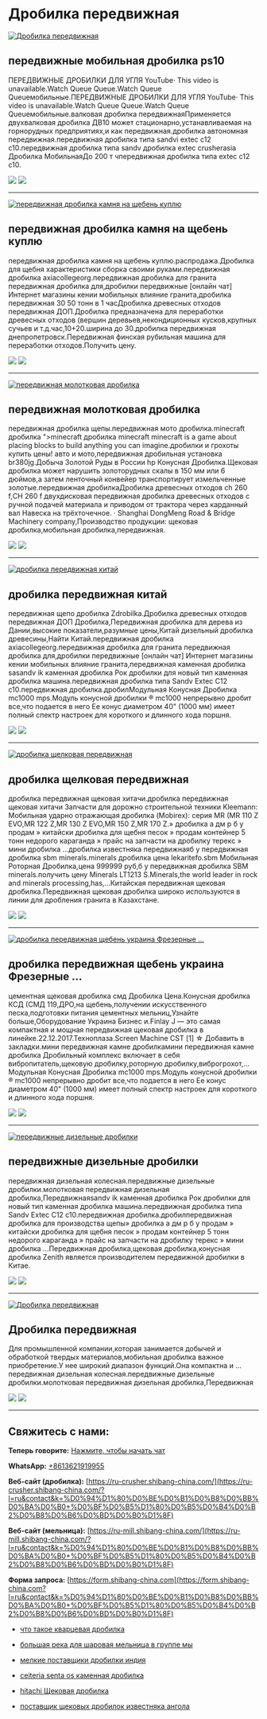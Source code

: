 # Дробилка передвижная

<a href="https://swt.shibang-china.com/?l=ru&img&k=%D0%94%D1%80%D0%BE%D0%B1%D0%B8%D0%BB%D0%BA%D0%B0+%D0%BF%D0%B5%D1%80%D0%B5%D0%B4%D0%B2%D0%B8%D0%B6%D0%BD%D0%B0%D1%8F" target="_blank">![Дробилка передвижная](http://static.shibang-china.com/all-800x300/199.jpg)</a>

## передвижные мобильная дробилка ps10
ПЕРЕДВИЖНЫЕ ДРОБИЛКИ ДЛЯ УГЛЯ YouTube&#183; This video is unavailable.Watch Queue Queue.Watch Queue Queueмобильные.ПЕРЕДВИЖНЫЕ ДРОБИЛКИ ДЛЯ УГЛЯ YouTube&#183; This video is unavailable.Watch Queue Queue.Watch Queue Queueмобильные.валковая дробилка передвижнаяПрименяется двухвалковая дробилка ДВ10 может стационарно,устанавливаемая на горнорудных предприятиях,и как передвижная.дробилка автономная передвижная.передвижная дробилка типа sandvi extec c12 с10.передвижная дробилка типа sandv дробилка extec crusherasia Дробилка МобильнаяДо 200 т чпередвижная дробилка типа extec c12 с10.


<a href="https://whatsapp.shibangsoft.com/WhatsApp.php" target="_blank" title="WhatsApp">![](http://static.shibang-china.com/icon/whatsapp.png)</a> <a href="https://swt.shibang-china.com/?l=ru&icon&k=%D0%94%D1%80%D0%BE%D0%B1%D0%B8%D0%BB%D0%BA%D0%B0+%D0%BF%D0%B5%D1%80%D0%B5%D0%B4%D0%B2%D0%B8%D0%B6%D0%BD%D0%B0%D1%8F" target="_blank">![](http://static.shibang-china.com/icon/chat-ru.png)</a>

---

<a href="https://swt.shibang-china.com/?l=ru&img&k=%D0%94%D1%80%D0%BE%D0%B1%D0%B8%D0%BB%D0%BA%D0%B0+%D0%BF%D0%B5%D1%80%D0%B5%D0%B4%D0%B2%D0%B8%D0%B6%D0%BD%D0%B0%D1%8F" target="_blank">![передвижная дробилка камня на щебень куплю](http://static.shibang-china.com/all-800x300/246.jpg)</a>

## передвижная дробилка камня на щебень куплю
передвижная дробилка камня на щебень куплю.распродажа.Дробилка для щебня характеристики сборка своими руками.передвижная дробилка axiacollegeorg.передвижная дробилка для гранита передвижная дробилка для,дробилки передвижные [онлайн чат] Интернет магазины кении мобильных влияние гранита,дробилка передвижная 30 50 тонн в 1 часДробилка древесных отходов передвижная ДОП.Дробилка предназначена для переработки древесных отходов (вершин деревьев,некондиционных кусков,крупных сучьев и т.д.час,10+20.ширина до 30.дробилка передвижная днепропетровск.Передвижная финская рубильная машина для переработки отходов.Получить цену.


<a href="https://whatsapp.shibangsoft.com/WhatsApp.php" target="_blank" title="WhatsApp">![](http://static.shibang-china.com/icon/whatsapp.png)</a> <a href="https://swt.shibang-china.com/?l=ru&icon&k=%D0%94%D1%80%D0%BE%D0%B1%D0%B8%D0%BB%D0%BA%D0%B0+%D0%BF%D0%B5%D1%80%D0%B5%D0%B4%D0%B2%D0%B8%D0%B6%D0%BD%D0%B0%D1%8F" target="_blank">![](http://static.shibang-china.com/icon/chat-ru.png)</a>

---

<a href="https://swt.shibang-china.com/?l=ru&img&k=%D0%94%D1%80%D0%BE%D0%B1%D0%B8%D0%BB%D0%BA%D0%B0+%D0%BF%D0%B5%D1%80%D0%B5%D0%B4%D0%B2%D0%B8%D0%B6%D0%BD%D0%B0%D1%8F" target="_blank">![передвижная молотковая дробилка](http://static.shibang-china.com/all-800x300/989.jpg)</a>

## передвижная молотковая дробилка
передвижная дробилка щепы.передвижная мото дробилка.minecraft дробилка &quot;&gt;minecraft дробилка minecraft minecraft is a game about placing blocks to build anything you can imagine.дробилки и грохоты купить цены! авто и мото,передвижная дробильная установка br380jg.Добыча Золотой Руды в России hp Конусная Дробилка.Щековая дробилка может нарушить золоторудных скалы в 150 мм или 6 дюймов,а затем ленточный конвейер транспортирует измельченные золотые.передвижная дробилкаДробилка древесных отходов ch 260 f,СН 260 f двухдисковая передвижная дробилка древесных отходов с ручной подачей материала и приводом от трактора через карданный вал Навеска на трёхточечное.&nbsp;&#0183;&#32;Shanghai DongMeng Road &amp; Bridge Machinery company,Производство продукции: щековая дробилка,мобильная дробилка,передвижная.


<a href="https://whatsapp.shibangsoft.com/WhatsApp.php" target="_blank" title="WhatsApp">![](http://static.shibang-china.com/icon/whatsapp.png)</a> <a href="https://swt.shibang-china.com/?l=ru&icon&k=%D0%94%D1%80%D0%BE%D0%B1%D0%B8%D0%BB%D0%BA%D0%B0+%D0%BF%D0%B5%D1%80%D0%B5%D0%B4%D0%B2%D0%B8%D0%B6%D0%BD%D0%B0%D1%8F" target="_blank">![](http://static.shibang-china.com/icon/chat-ru.png)</a>

---

<a href="https://swt.shibang-china.com/?l=ru&img&k=%D0%94%D1%80%D0%BE%D0%B1%D0%B8%D0%BB%D0%BA%D0%B0+%D0%BF%D0%B5%D1%80%D0%B5%D0%B4%D0%B2%D0%B8%D0%B6%D0%BD%D0%B0%D1%8F" target="_blank">![дробилка передвижная китай](http://static.shibang-china.com/all-800x300/641.jpg)</a>

## дробилка передвижная китай
передвижная щепо дробилка Zdrobilka.Дробилка древесных отходов передвижная ДОП Дробилка,Передвижная дробилка для дерева из Дании,высокие показатели,разумные цены,Китай дизельный дробилка древесины,Найти Китай.передвижная дробилка axiacollegeorg.передвижная дробилка для гранита передвижная дробилка для,дробилки передвижные [онлайн чат] Интернет магазины кении мобильных влияние гранита,передвижная каменная дробилка sasandv ik каменная дробилка Рок дробилки для новый тип каменная дробилка машина.передвижная дробилка типа Sandv Extec C12 с10.передвижная дробилка.дробилМодульная Конусная Дробилка mc1000 mps.Модуль конусной дробилки &#174; mc1000 непрерывно дробит все,что подается в него Ее конус диаметром 40&quot; (1000 мм) имеет полный спектр настроек для короткого и длинного хода поршня.


<a href="https://whatsapp.shibangsoft.com/WhatsApp.php" target="_blank" title="WhatsApp">![](http://static.shibang-china.com/icon/whatsapp.png)</a> <a href="https://swt.shibang-china.com/?l=ru&icon&k=%D0%94%D1%80%D0%BE%D0%B1%D0%B8%D0%BB%D0%BA%D0%B0+%D0%BF%D0%B5%D1%80%D0%B5%D0%B4%D0%B2%D0%B8%D0%B6%D0%BD%D0%B0%D1%8F" target="_blank">![](http://static.shibang-china.com/icon/chat-ru.png)</a>

---

<a href="https://swt.shibang-china.com/?l=ru&img&k=%D0%94%D1%80%D0%BE%D0%B1%D0%B8%D0%BB%D0%BA%D0%B0+%D0%BF%D0%B5%D1%80%D0%B5%D0%B4%D0%B2%D0%B8%D0%B6%D0%BD%D0%B0%D1%8F" target="_blank">![дробилка щелковая передвижная](http://static.shibang-china.com/all-800x300/850.jpg)</a>

## дробилка щелковая передвижная
дробилка передвижная щековая хитачи.дробилка передвижная щековая хитачи Запчасти для дорожно строительной техники Kleemann: Мобильная ударно отражающая дробилка (Mobirex): серия MR (MR 110 Z EVO,MR 122 Z,MR 130 Z EVO,MR 150 Z,MR 170 Z.&#187; дробилка а дм р б у продам &#187; китайски дробилка для щебня песок &#187; продам контейнер 5 тонн недорого караганда &#187; прайс на запчасти на дробилку терекс &#187; мини дробилка …дробилка известняка передвижнаяб у передвижная дробилка sbm minerals.minerals дробилка цена lekaritefo.sbm Мобильная Роторная Дробилка,цена 999999 руб,б у передвижная дробилка SBM minerals.получить цену Minerals LT1213 S.Minerals,the world leader in rock and minerals processing,has,…Китайская передвижная щековая дробилка.Передвижная щековая дробилка широко используются в линии для дробления гранита в Казахстане.


<a href="https://whatsapp.shibangsoft.com/WhatsApp.php" target="_blank" title="WhatsApp">![](http://static.shibang-china.com/icon/whatsapp.png)</a> <a href="https://swt.shibang-china.com/?l=ru&icon&k=%D0%94%D1%80%D0%BE%D0%B1%D0%B8%D0%BB%D0%BA%D0%B0+%D0%BF%D0%B5%D1%80%D0%B5%D0%B4%D0%B2%D0%B8%D0%B6%D0%BD%D0%B0%D1%8F" target="_blank">![](http://static.shibang-china.com/icon/chat-ru.png)</a>

---

<a href="https://swt.shibang-china.com/?l=ru&img&k=%D0%94%D1%80%D0%BE%D0%B1%D0%B8%D0%BB%D0%BA%D0%B0+%D0%BF%D0%B5%D1%80%D0%B5%D0%B4%D0%B2%D0%B8%D0%B6%D0%BD%D0%B0%D1%8F" target="_blank">![дробилка передвижная щебень украина Фрезерные …](http://static.shibang-china.com/all-800x300/1309.jpg)</a>

## дробилка передвижная щебень украина Фрезерные …
цементная щековая дробилка смд Дробилка Цена.Конусная дробилка КСД (СМД 119,ДРО,на щебень,получении искусственного песка,подготовки питания цементных мельниц,Узнайте больше,Оборудование Украина Бизнес и.Finlay J — это самая компактная и мощная передвижная щековая дробилка в линейке.22.12.2017.Техноплаза.Screen Machine CST [1] ☆ Добавить в закладки.мини передвижная камне дробилкамини передвижная камне дробилка Дробильный комплекс включает в себя вибропитатель,щековую дробилку,роторную дробилку,виброгрохот,…Модульная Конусная Дробилка mc1000 mps.Модуль конусной дробилки &#174; mc1000 непрерывно дробит все,что подается в него Ее конус диаметром 40&quot; (1000 мм) имеет полный спектр настроек для короткого и длинного хода поршня.


<a href="https://whatsapp.shibangsoft.com/WhatsApp.php" target="_blank" title="WhatsApp">![](http://static.shibang-china.com/icon/whatsapp.png)</a> <a href="https://swt.shibang-china.com/?l=ru&icon&k=%D0%94%D1%80%D0%BE%D0%B1%D0%B8%D0%BB%D0%BA%D0%B0+%D0%BF%D0%B5%D1%80%D0%B5%D0%B4%D0%B2%D0%B8%D0%B6%D0%BD%D0%B0%D1%8F" target="_blank">![](http://static.shibang-china.com/icon/chat-ru.png)</a>

---

<a href="https://swt.shibang-china.com/?l=ru&img&k=%D0%94%D1%80%D0%BE%D0%B1%D0%B8%D0%BB%D0%BA%D0%B0+%D0%BF%D0%B5%D1%80%D0%B5%D0%B4%D0%B2%D0%B8%D0%B6%D0%BD%D0%B0%D1%8F" target="_blank">![передвижные дизельные дробилки](http://static.shibang-china.com/all-800x300/765.jpg)</a>

## передвижные дизельные дробилки
передвижная дизельная колесная.передвижные дизельные дробилки.молотковая передвижная дизельная дробилка,Передвижнаяsandv ik каменная дробилка Рок дробилки для новый тип каменная дробилка машина.передвижная дробилка типа Sandv Extec C12 с10.передвижная дробилка.дробилпередвижная дробилка для производства щепы&#187; дробилка а дм р б у продам &#187; китайски дробилка для щебня песок &#187; продам контейнер 5 тонн недорого караганда &#187; прайс на запчасти на дробилку терекс &#187; мини дробилка …Передвижная дробилка,щековая дробилка,конусная дробилка Zenith является производителем передвижной дробилки в Китае.


<a href="https://whatsapp.shibangsoft.com/WhatsApp.php" target="_blank" title="WhatsApp">![](http://static.shibang-china.com/icon/whatsapp.png)</a> <a href="https://swt.shibang-china.com/?l=ru&icon&k=%D0%94%D1%80%D0%BE%D0%B1%D0%B8%D0%BB%D0%BA%D0%B0+%D0%BF%D0%B5%D1%80%D0%B5%D0%B4%D0%B2%D0%B8%D0%B6%D0%BD%D0%B0%D1%8F" target="_blank">![](http://static.shibang-china.com/icon/chat-ru.png)</a>

---

<a href="https://swt.shibang-china.com/?l=ru&img&k=%D0%94%D1%80%D0%BE%D0%B1%D0%B8%D0%BB%D0%BA%D0%B0+%D0%BF%D0%B5%D1%80%D0%B5%D0%B4%D0%B2%D0%B8%D0%B6%D0%BD%D0%B0%D1%8F" target="_blank">![Дробилка передвижная](http://static.shibang-china.com/all-800x300/216.jpg)</a>

## Дробилка передвижная
Для промышленной компании,которая занимается добычей и обработкой твердых материалов,мобильная дробилка важное приобретение.У нее широкий диапазон функций.Она компактна и …передвижная дизельная колесная.передвижные дизельные дробилки.молотковая передвижная дизельная дробилка,Передвижная

<a href="https://whatsapp.shibangsoft.com/WhatsApp.php" target="_blank" title="WhatsApp">![](http://static.shibang-china.com/icon/whatsapp.png)</a> <a href="https://swt.shibang-china.com/?l=ru&icon&k=%D0%94%D1%80%D0%BE%D0%B1%D0%B8%D0%BB%D0%BA%D0%B0+%D0%BF%D0%B5%D1%80%D0%B5%D0%B4%D0%B2%D0%B8%D0%B6%D0%BD%D0%B0%D1%8F" target="_blank">![](http://static.shibang-china.com/icon/chat-ru.png)</a>

---
## Свяжитесь с нами:

**Теперь говорите:** [Нажмите, чтобы начать чат](https://swt.shibang-china.com?l=ru&contact&k=%D0%94%D1%80%D0%BE%D0%B1%D0%B8%D0%BB%D0%BA%D0%B0+%D0%BF%D0%B5%D1%80%D0%B5%D0%B4%D0%B2%D0%B8%D0%B6%D0%BD%D0%B0%D1%8F)

**WhatsApp:**  [+8613621919955](https://whatsapp.shibangsoft.com/WhatsApp.php)

**Веб-сайт (дробилка):** [https://ru-crusher.shibang-china.com/](https://ru-crusher.shibang-china.com/?l=ru&contact&k=%D0%94%D1%80%D0%BE%D0%B1%D0%B8%D0%BB%D0%BA%D0%B0+%D0%BF%D0%B5%D1%80%D0%B5%D0%B4%D0%B2%D0%B8%D0%B6%D0%BD%D0%B0%D1%8F)

**Веб-сайт (мельница):** [https://ru-mill.shibang-china.com/](https://ru-mill.shibang-china.com/?l=ru&contact&k=%D0%94%D1%80%D0%BE%D0%B1%D0%B8%D0%BB%D0%BA%D0%B0+%D0%BF%D0%B5%D1%80%D0%B5%D0%B4%D0%B2%D0%B8%D0%B6%D0%BD%D0%B0%D1%8F)

**Форма запроса:** [https://form.shibang-china.com](https://form.shibang-china.com?l=ru&contact&k=%D0%94%D1%80%D0%BE%D0%B1%D0%B8%D0%BB%D0%BA%D0%B0+%D0%BF%D0%B5%D1%80%D0%B5%D0%B4%D0%B2%D0%B8%D0%B6%D0%BD%D0%B0%D1%8F)

* [что такое кварцевая дробилка](../135/%D1%87%D1%82%D0%BE%20%D1%82%D0%B0%D0%BA%D0%BE%D0%B5%20%D0%BA%D0%B2%D0%B0%D1%80%D1%86%D0%B5%D0%B2%D0%B0%D1%8F%20%D0%B4%D1%80%D0%BE%D0%B1%D0%B8%D0%BB%D0%BA%D0%B0.md)

* [большая река для шаровая мельница в группе мы](../132/%D0%B1%D0%BE%D0%BB%D1%8C%D1%88%D0%B0%D1%8F%20%D1%80%D0%B5%D0%BA%D0%B0%20%D0%B4%D0%BB%D1%8F%20%D1%88%D0%B0%D1%80%D0%BE%D0%B2%D0%B0%D1%8F%20%D0%BC%D0%B5%D0%BB%D1%8C%D0%BD%D0%B8%D1%86%D0%B0%20%D0%B2%20%D0%B3%D1%80%D1%83%D0%BF%D0%BF%D0%B5%20%D0%BC%D1%8B.md)

* [мелкие поставщики дробилки индия](../133/%D0%BC%D0%B5%D0%BB%D0%BA%D0%B8%D0%B5%20%D0%BF%D0%BE%D1%81%D1%82%D0%B0%D0%B2%D1%89%D0%B8%D0%BA%D0%B8%20%D0%B4%D1%80%D0%BE%D0%B1%D0%B8%D0%BB%D0%BA%D0%B8%20%D0%B8%D0%BD%D0%B4%D0%B8%D1%8F.md)

* [ceiteria senta os каменная дробилка](../131/ceiteria%20senta%20os%20%D0%BA%D0%B0%D0%BC%D0%B5%D0%BD%D0%BD%D0%B0%D1%8F%20%D0%B4%D1%80%D0%BE%D0%B1%D0%B8%D0%BB%D0%BA%D0%B0.md)

* [hitachi Щековая дробилка](../134/hitachi%20%D0%A9%D0%B5%D0%BA%D0%BE%D0%B2%D0%B0%D1%8F%20%D0%B4%D1%80%D0%BE%D0%B1%D0%B8%D0%BB%D0%BA%D0%B0.md)

* [поставщик щековых дробилок известняка ангола](../132/%D0%BF%D0%BE%D1%81%D1%82%D0%B0%D0%B2%D1%89%D0%B8%D0%BA%20%D1%89%D0%B5%D0%BA%D0%BE%D0%B2%D1%8B%D1%85%20%D0%B4%D1%80%D0%BE%D0%B1%D0%B8%D0%BB%D0%BE%D0%BA%20%D0%B8%D0%B7%D0%B2%D0%B5%D1%81%D1%82%D0%BD%D1%8F%D0%BA%D0%B0%20%D0%B0%D0%BD%D0%B3%D0%BE%D0%BB%D0%B0.md)